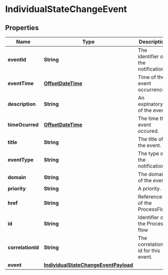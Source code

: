# IndividualStateChangeEvent

## Properties
Name | Type | Description | Notes
------------ | ------------- | ------------- | -------------
**eventId** | **String** | The identifier of the notification. |  [optional]
**eventTime** | [**OffsetDateTime**](OffsetDateTime.md) | Time of the event occurrence. |  [optional]
**description** | **String** | An explnatory of the event. |  [optional]
**timeOcurred** | [**OffsetDateTime**](OffsetDateTime.md) | The time the event occured. |  [optional]
**title** | **String** | The title of the event. |  [optional]
**eventType** | **String** | The type of the notification. |  [optional]
**domain** | **String** | The domain of the event. |  [optional]
**priority** | **String** | A priority. |  [optional]
**href** | **String** | Reference of the ProcessFlow |  [optional]
**id** | **String** | Identifier of the Process flow |  [optional]
**correlationId** | **String** | The correlation id for this event. |  [optional]
**event** | [**IndividualStateChangeEventPayload**](IndividualStateChangeEventPayload.md) |  |  [optional]
